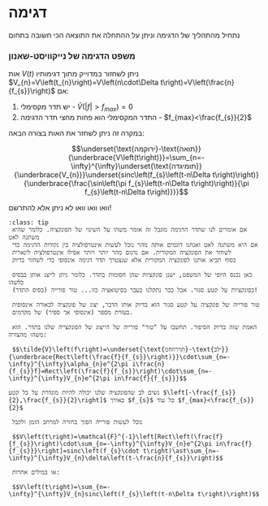 # דגימה

נתחיל מהתהליך של הדגימה וניתן על ההתחלה את התוצאה הכי חשובה בתחום

### משפט הדגימה של נייקוויסט-שאנון
אות $V\left(t\right)$ ניתן לשחזור במדוייק מתוך דגימותיו
$V_{n}=V\left(t_{n}\right)=V\left(n\cdot\Delta t\right)=V\left(\frac{n}{f_{s}}\right)$
אם:
1. יש תדר מקסימלי - $\tilde{V}\left(\left|f\right|>f_{max}\right)=0$
2. התדר המקסימלי הוא פחות מחצי תדר הדגימה - $f_{max}<\frac{f_{s}}{2}$

במקרה זה ניתן לשחזר את האות בצורה הבאה:

$$\underset{\text{ירוקמה}-\text{תואה}}{\underbrace{V\left(t\right)}}=\sum_{n=-\infty}^{\infty}\underset{\text{תומיגדה}}{\underbrace{V_{n}}}\underset{sinc\left(f_{s}\left(t-n\Delta t\right)\right)}{\underbrace{\frac{\sin\left(\pi f_{s}\left(t-n\Delta t\right)\right)}{\pi f_{s}\left(t-n\Delta t\right)}}}$$

וואו וואו וואו לא ניתן אלא להתרשם!

```{admonition} קצת אינטואיציה 
:class: tip
 אם אומרים לנו שתדר הדגימה מוגבל זה אומר משהו על השינוי של הפונקציה. כלומר שהיא משתנה לאט
 אם היא משתנה לאט ואנחנו דוגמים אותה מהר נוכל לעשות אינטרפולציה בין נקודות הדגימה כדי
 לשחזר את הפונקציה המקורית. אם נדגום מהר יותר ויותר אפילו אינטרפולציה לינארית
 בסוף תביא אותנו לפונקציה המקורית אלא שנצטרך תדר דגימה אינסופי כדי לשחזר בדיוק
 
 כאן נכנס היופי של המשפט, ישנן פונקציות שהן חסומות בתדר. כלומר ניתן לייצג אותן בבסיס כלשהו
 (בסיס התדר) כפונקציות על קטע סגור. אבל כבר נתקלנו בעבר בסיטואציה כזו... טור פורייה!
 
 טור פורייה של פונקציה על קטע סגור הוא בדיוק אותו הדבר, יצוג של פונקציה לכאורה אינסופית
 בעזרת מספר (אינסופי אך ספיר) של מקדמים.
 
 האמת שזה בדיוק הסיפור. תחשבו על "טור" פורייה של הייצוג של הפונקצייה שלנו בתדר. הוא משהו מהצורה:
 
 $$\tilde{V}\left(f\right)=\underset{\text{תוירוזחמ}-\text{ילב}}{\underbrace{Rect\left(\frac{f}{f_{s}}\right)}}\cdot\sum_{n=-\infty}^{\infty}\alpha_{n}e^{2\pi i\frac{n}{f_{s}}f}=Rect\left(\frac{f}{f_{s}}\right)\cdot\sum_{n=-\infty}^{\infty}V_{n}e^{2\pi in\frac{f}{f_{s}}}$$
 
נשים לב שהפונקציה שלנו יכולה להיות מוגדרת על כל קטע $\left[-\frac{f_{s}}{2},\frac{f_{s}}{2}\right]$ באורך $f_{s}$ כל עוד $f_{max}<\frac{f_{s}}{2}$ 

 נוכל לעשות פורייה הפוך בחזרה למרחב הזמן ולקבל
 
 $$V\left(t\right)=\mathcal{F}^{-1}\left[Rect\left(\frac{f}{f_{s}}\right)\cdot\sum_{n=-\infty}^{\infty}V_{n}e^{2\pi in\frac{f}{f_{s}}}\right]=sinc\left(f_{s}\cdot t\right)\ast\sum_{n=-\infty}^{\infty}V_{n}\delta\left(t-\frac{n}{f_{s}}\right)$$
 
 או במילים אחרות:
 
 $$V\left(t\right)=\sum_{n=-\infty}^{\infty}V_{n}sinc\left(f_{s}\left(t-n\Delta t\right)\right)$$

``` 